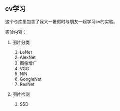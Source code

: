 ## cv学习

这个仓库里包含了我大一暑假时与朋友一起学习cv的实验。

实验内容：
1.  图片分类
    1. LeNet 
    2. AlexNet
    3. 图像增广
    4. VGG
    5. NiN
    6. GoogleNet
    7. ResNet

2. 图片检测
    1. SSD
    


